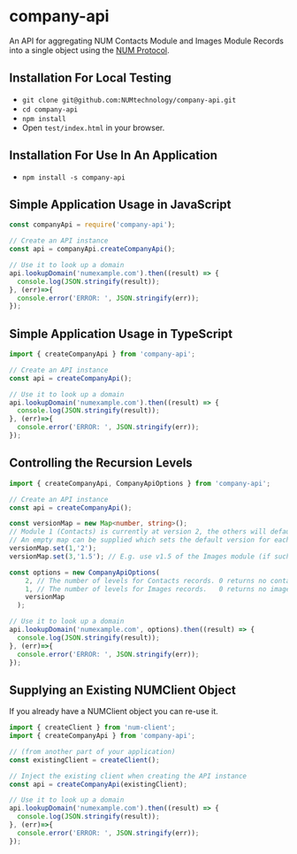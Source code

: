 # company-api

An API for aggregating NUM Contacts Module and Images Module Records into a single object using the [NUM Protocol](https://www.numprotocol.com/).

## Installation For Local Testing

- `git clone git@github.com:NUMtechnology/company-api.git`
- `cd company-api`
- `npm install`
- Open `test/index.html` in your browser.

## Installation For Use In An Application

- `npm install -s company-api`

## Simple Application Usage in JavaScript
```JavaScript
const companyApi = require('company-api');

// Create an API instance
const api = companyApi.createCompanyApi();

// Use it to look up a domain
api.lookupDomain('numexample.com').then((result) => {
  console.log(JSON.stringify(result));
}, (err)=>{
  console.error('ERROR: ', JSON.stringify(err));
});
```
## Simple Application Usage in TypeScript

```typescript
import { createCompanyApi } from 'company-api';

// Create an API instance
const api = createCompanyApi();

// Use it to look up a domain
api.lookupDomain('numexample.com').then((result) => {
  console.log(JSON.stringify(result));
}, (err)=>{
  console.error('ERROR: ', JSON.stringify(err));
});
```

## Controlling the Recursion Levels

```typescript
import { createCompanyApi, CompanyApiOptions } from 'company-api';

// Create an API instance
const api = createCompanyApi();

const versionMap = new Map<number, string>();
// Module 1 (Contacts) is currently at version 2, the others will default to version 1.
// An empty map can be supplied which sets the default version for each NUM module ('2' for Contacts, '1' for everything else).
versionMap.set(1,'2');
versionMap.set(3,'1.5'); // E.g. use v1.5 of the Images module (if such a version exists)

const options = new CompanyApiOptions(
    2, // The number of levels for Contacts records. 0 returns no contacts data.
    1, // The number of levels for Images records.   0 returns no images data.
    versionMap 
  );

// Use it to look up a domain
api.lookupDomain('numexample.com', options).then((result) => {
  console.log(JSON.stringify(result));
}, (err)=>{
  console.error('ERROR: ', JSON.stringify(err));
});
```

## Supplying an Existing NUMClient Object

If you already have a NUMClient object you can re-use it.
```typescript
import { createClient } from 'num-client';
import { createCompanyApi } from 'company-api';

// (from another part of your application)
const existingClient = createClient();

// Inject the existing client when creating the API instance
const api = createCompanyApi(existingClient);

// Use it to look up a domain
api.lookupDomain('numexample.com').then((result) => {
  console.log(JSON.stringify(result));
}, (err)=>{
  console.error('ERROR: ', JSON.stringify(err));
});
```
